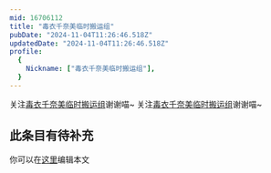 ```yaml
---
mid: 16706112
title: "毒衣千奈美临时搬运组"
pubDate: "2024-11-04T11:26:46.518Z"
updatedDate: "2024-11-04T11:26:46.518Z"
profile:
  {
    Nickname: ["毒衣千奈美临时搬运组"],
  }
---
```


关注[毒衣千奈美临时搬运组](https://space.bilibili.com/16706112)谢谢喵~ 关注[毒衣千奈美临时搬运组](https://space.bilibili.com/16706112)谢谢喵~

## 此条目有待补充
你可以在[这里](https://github.com/Yuhanawa/VTuber.ICU-Content/edit/master/v/毒衣千奈美临时搬运组/index.md)编辑本文
